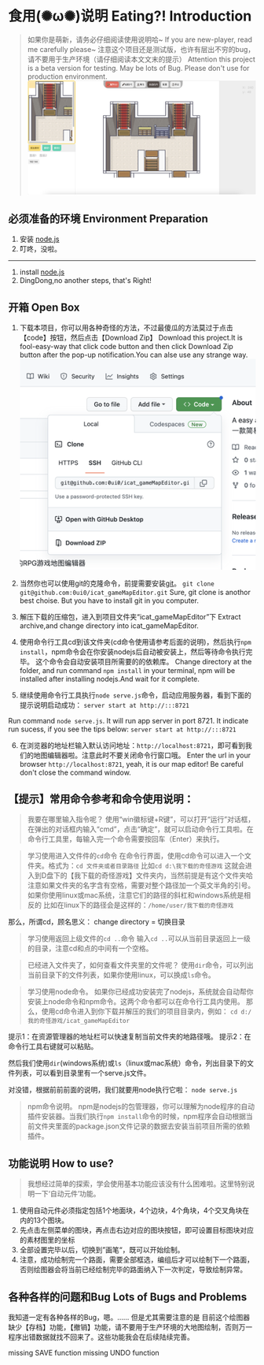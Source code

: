 # 食用(✺ω✺)说明 Eating?! Introduction
> 如果你是萌新，请务必仔细阅读使用说明哈~
> If you are new-player, read me carefully please~
> 注意这个项目还是测试版，也许有层出不穷的bug，请不要用于生产环境（请仔细阅读本文文末的提示）
> Attention this project is a beta version for testing. May be lots of Bug. Please don't use for production environment.
![预览图](./preview.png)

## 必须准备的环境 Environment Preparation
1. 安装 [node.js](https://nodejs.org/en/)
2. 叮咚，没啦。
---
1. install [node.js](https://nodejs.org/en/)
2. DingDong,no another steps, that's Right!

## 开箱 Open Box
1. 下载本项目，你可以用各种奇怪的方法，不过最傻瓜的方法莫过于点击【code】按钮，然后点击【Download Zip】
Download this project.It is fool-easy-way that click code button and then click Download Zip button after the pop-up notification.You can alse use any strange way.
![预览图](./img_01.png)

2. 当然你也可以使用git的克隆命令，前提需要安装[git](https://git-scm.com/)。
`git clone git@github.com:0ui0/icat_gameMapEditor.git`
Sure, git clone is anothor best choise. But you have to install git in you computer.

3. 解压下载的压缩包，进入到项目文件夹“icat_gameMapEditor”下
Extract archive,and change directory into icat_gameMapEditor.

4. 使用命令行工具cd到该文件夹(cd命令使用请参考后面的说明)，然后执行`npm install`，npm命令会在你安装nodejs后自动被安装上，然后等待命令执行完毕。
这个命令会自动安装项目所需要的的依赖库。
Change directory at the folder, and run command `npm install` in your terminal, npm will be installed after installing nodejs.And wait for it complete.

5. 继续使用命令行工具执行`node serve.js`命令，启动应用服务器，看到下面的提示说明启动成功：
`server start at http://:::8721`

Run command `node serve.js`.
It will run app server in port 8721. 
It indicate run sucess, if you see the tips below:
`server start at http://:::8721`

6. 在浏览器的地址栏输入默认访问地址：`http://localhost:8721`，即可看到我们的地图编辑器啦。注意此时不要关闭命令行窗口哦。
Enter the url in your browser `http://localhost:8721`, yeah, it is our map editor! Be careful don't close the command window.

## 【提示】常用命令参考和命令使用说明：
> 我要在哪里输入指令呢？
使用“win徽标键+R键”，可以打开“运行”对话框，在弹出的对话框内输入“cmd”，点击“确定”，就可以启动命令行工具啦。在命令行工具里，每输入完一个命令需要按回车（Enter）来执行。

> 学习使用进入文件件的`cd`命令
在命令行界面，使用cd命令可以进入一个文件夹。格式为：`cd 文件夹或者目录路径`
比如`cd d:\我下载的奇怪游戏`
这就会进入到D盘下的【我下载的奇怪游戏】文件夹内，当然前提是有这个文件夹哈
注意如果文件夹的名字含有空格，需要对整个路径加一个英文半角的引号。
如果你使用linux或mac系统，注意它们的路径的斜杠和windows系统是相反的
比如在linux下的路径会是这样的：`/home/user/我下载的奇怪游戏`

那么，所谓cd，顾名思义：
change directory = 切换目录

> 学习使用返回上级文件的`cd ..`命令
输入`cd ..`可以从当前目录返回上一级的目录，注意cd和点的中间有一个空格。

> 已经进入文件夹了，如何查看文件夹里的文件呢？
使用`dir`命令，可以列出当前目录下的文件列表，如果你使用linux，可以换成`ls`命令。

> 学习使用node命令。
如果你已经成功安装完了nodejs，系统就会自动帮你安装上node命令和npm命令。这两个命令都可以在命令行工具内使用。
那么，使用cd命令进入到你下载并解压的我们的项目目录内，例如：
`cd d:/我的奇怪游戏/icat_gameMapEditor`

提示1：在资源管理器的地址栏可以快速复制当前文件夹的地路径哦。
提示2：在命令行工具右键就可以粘贴。

然后我们使用`dir`(windows系统)或`ls`（linux或mac系统）命令，列出目录下的文件列表，可以看到目录里有一个serve.js文件。

对没错，根据前前前面的说明，我们就要用node执行它啦：
`node serve.js`

> npm命令说明。
npm是nodejs的包管理器，你可以理解为node程序的自动插件安装器。当我们执行`npm install`命令的时候，npm程序会自动根据当前文件夹里面的package.json文件记录的数据去安装当前项目所需的依赖插件。

## 功能说明 How to use?
> 我想经过简单的探索，学会使用基本功能应该没有什么困难啦。这里特别说明一下‘自动元件’功能。
1. 使用自动元件必须指定包括1个地面块，4个边块，4个角块，4个交叉角块在内的13个图块。
2. 先点击左侧菜单的图块，再点击右边对应的图块按钮，即可设置目标图块对应的素材图里的坐标
3. 全部设置完毕以后，切换到”画笔“，既可以开始绘制。
4. 注意，成功绘制完一个路面，需要全部框选，编组后才可以绘制下一个路面，否则绘图器会将当前已经绘制完毕的路面纳入下一次判定，导致绘制异常。

## 各种各样的问题和Bug Lots of Bugs and Problems
我知道一定有各种各样的Bug，嗯。……
但是尤其需要注意的是
目前这个绘图器缺少【存档】功能，【撤销】功能，请不要用于生产环境的大地图绘制，否则万一程序出错数据就找不回来了。这些功能我会在后续陆续完善。

missing SAVE function
missing UNDO function







